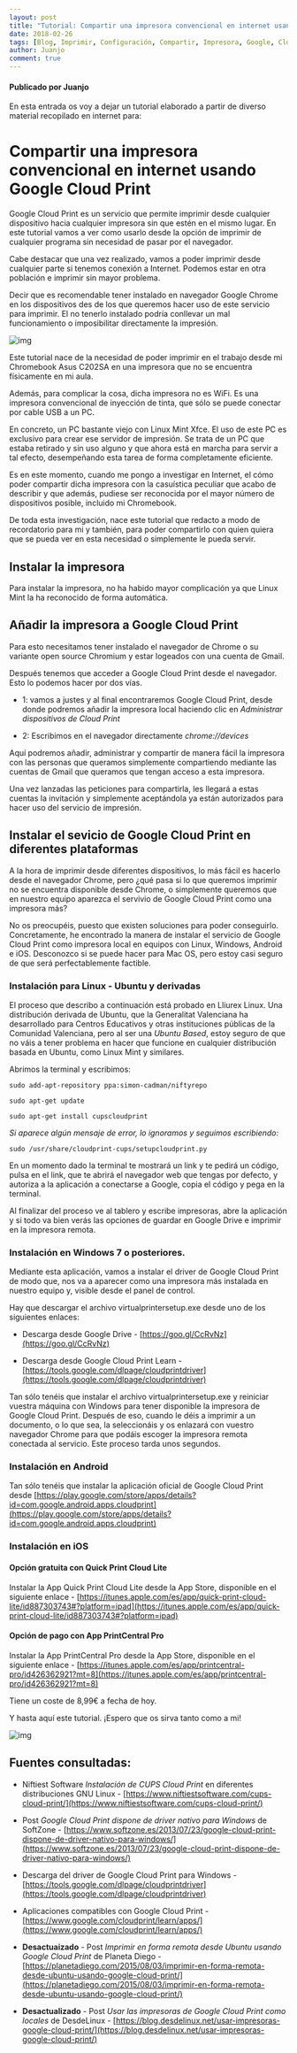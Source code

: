 ```yaml
---
layout: post
title: "Tutorial: Compartir una impresora convencional en internet usando Google Cloud Print"
date: 2018-02-26
tags: [Blog, Imprimir, Configuración, Compartir, Impresora, Google, Cloud, Print, Googlecloudprint]
author: Juanjo
comment: true
---
```


#### Publicado por Juanjo

En esta entrada os voy a dejar un tutorial elaborado a partir de diverso material recopilado en internet para:

# Compartir una impresora convencional en internet usando Google Cloud Print

Google Cloud Print es un servicio que permite imprimir desde cualquier dispositivo hacia cualquier impresora sin que estén en el mismo lugar. En este tutorial vamos a ver como usarlo desde la opción de imprimir de cualquier programa sin necesidad de pasar por el navegador.

Cabe destacar que una vez realizado, vamos a poder imprimir desde cualquier parte si tenemos conexión a Internet. Podemos estar en otra población e imprimir sin mayor problema. 

Decir que es recomendable tener instalado en navegador Google Chrome en los dispositivos des de los que queremos hacer uso de este servicio para imprimir. El no tenerlo instalado podría conllevar un mal funcionamiento o imposibilitar directamente la impresión.

![img](http://1.bp.blogspot.com/-Krwl1gHqkqM/VMqIUO_OC7I/AAAAAAAAALU/A91JMxrvMLg/s1600/google-cloud-print1.png)

Este tutorial nace de la necesidad de poder imprimir en el trabajo desde mi Chromebook Asus C202SA en una impresora que no se encuentra físicamente en mi aula.

Además, para complicar la cosa, dicha impresora no es WiFi. Es una impresora convencional de inyección de tinta, que sólo se puede conectar por cable USB a un PC. 

En concreto, un PC bastante viejo con Linux Mint Xfce. El uso de este PC es exclusivo para crear ese servidor de impresión. Se trata de un PC que estaba retirado y sin uso alguno y que ahora está en marcha para servir a tal efecto, desempeñando esta tarea de forma completamente eficiente.

Es en este momento, cuando me pongo a investigar en Internet, el cómo poder compartir dicha impresora con la casuística peculiar que acabo de describir y que además, pudiese ser reconocida por el mayor número de dispositivos posible, incluido mi Chromebook.

De toda esta investigación, nace este tutorial que redacto a modo de recordatorio para mi y también, para poder compartirlo con quien quiera que se pueda ver en esta necesidad o simplemente le pueda servir.


## Instalar la impresora

Para instalar la impresora, no ha habido mayor complicación ya que Linux Mint la ha reconocido de forma automática.

## Añadir la impresora a Google Cloud Print

Para esto necesitamos tener instalado el navegador de Chrome o su variante open source Chromium y estar logeados con una cuenta de Gmail.

Después tenemos que acceder a Google Cloud Print desde el navegador. Esto lo podemos hacer por dos vías.

- 1: vamos a justes y al final encontraremos Google Cloud Print, desde donde podremos añadir la impresora local haciendo clic en *Administrar dispositivos de Cloud Print*

- 2: Escribimos en el navegador directamente *chrome://devices*

Aquí podremos añadir, administrar y compartir de manera fácil la impresora con las personas que queramos simplemente compartiendo mediante las cuentas de Gmail que queramos que tengan acceso a esta impresora.

Una vez lanzadas las peticiones para compartirla, les llegará a estas cuentas la invitación y simplemente aceptándola ya están autorizados para hacer uso del servicio de impresión.

## Instalar el sevicio de Google Cloud Print en diferentes plataformas

A la hora de imprimir desde diferentes dispositivos, lo más fácil es hacerlo desde el navegador Chrome, pero ¿qué pasa si lo que queremos imprimir no se encuentra disponible desde Chrome, o simplemente queremos que en nuestro equipo aparezca el servivio de Google Cloud Print como una impresora más?

No os preocupéis, puesto que existen soluciones para poder conseguirlo. Concretamente, he encontrado la manera de instalar el servicio de Google Cloud Print como impresora local en equipos con Linux, Windows, Android e iOS. Desconozco si se puede hacer para Mac OS, pero estoy casi seguro de que será perfectablemente factible.

### Instalación para Linux - Ubuntu y derivadas

El proceso que describo a continuación está probado en Lliurex Linux. Una distribución derivada de Ubuntu, que la Generalitat Valenciana ha desarrollado para Centros Educativos y otras instituciones públicas de la Comunidad Valenciana, pero al ser una *Ubuntu Based*, estoy seguro de que no váis a tener problema en hacer que funcione en cualquier distribución basada en Ubuntu, como Linux Mint y similares.

Abrimos la terminal y escribimos:

```
sudo add-apt-repository ppa:simon-cadman/niftyrepo
```

```
sudo apt-get update
```

```
sudo apt-get install cupscloudprint
```

*Si aparece algún mensaje de error, lo ignoramos y seguimos escribiendo:*

```
sudo /usr/share/cloudprint-cups/setupcloudprint.py
```
En un momento dado la terminal te mostrará un link y te pedirá un código, pulsa en el link, que te abrirá el navegador web que tengas por defecto, y autoriza a la aplicación a conectarse a Google, copia el código y pega en la terminal.

Al finalizar del proceso ve al tablero y escribe impresoras, abre la aplicación y si todo va bien verás las opciones de guardar en Google Drive e imprimir en la impresora remota.



### Instalación en Windows 7 o posteriores.

Mediante esta aplicación, vamos a instalar el driver de Google Cloud Print de modo que, nos va a aparecer como una impresora más instalada en nuestro equipo y, visible desde el panel de control.

Hay que descargar el archivo virtualprintersetup.exe desde uno de los siguientes enlaces:

- Descarga desde Google Drive - [https://goo.gl/CcRvNz](https://goo.gl/CcRvNz)

-  Descarga desde Google Cloud Print Learn -
 [https://tools.google.com/dlpage/cloudprintdriver](https://tools.google.com/dlpage/cloudprintdriver)

Tan sólo tenéis que instalar el archivo virtualprintersetup.exe y reiniciar vuestra máquina con Windows para tener disponible la impresora de Google Cloud Print. Después de eso, cuando le déis a imprimir a un documento, o lo que sea, la seleccionáis y os enlazará con vuestro navegador Chrome para que podáis escoger la impresora remota conectada al servicio. Este proceso tarda unos segundos. 


### Instalación en Android

Tan sólo tenéis que instalar la aplicación oficial de Google Cloud Print desde [https://play.google.com/store/apps/details?id=com.google.android.apps.cloudprint](https://play.google.com/store/apps/details?id=com.google.android.apps.cloudprint)

### Instalación en iOS

#### Opción gratuita con Quick Print Cloud Lite

Instalar la App Quick Print Cloud Lite desde la App Store, disponible en el siguiente enlace - [https://itunes.apple.com/es/app/quick-print-cloud-lite/id887303743#?platform=ipad](https://itunes.apple.com/es/app/quick-print-cloud-lite/id887303743#?platform=ipad)

#### Opción de pago con App PrintCentral Pro

Instalar la App PrintCentral Pro desde la App Store, disponible en el siguiente enlace - [https://itunes.apple.com/es/app/printcentral-pro/id426362921?mt=8](https://itunes.apple.com/es/app/printcentral-pro/id426362921?mt=8)

Tiene un coste de 8,99€ a fecha de hoy. 


Y hasta aquí este tutorial. ¡Espero que os sirva tanto como a mi!


![img](http://www.fotonostra.com/digital/fotos/cloudprint1.jpg)


## Fuentes consultadas:

- Niftiest Software *Instalación de CUPS Cloud Print* en diferentes distribuciones GNU Linux - [https://www.niftiestsoftware.com/cups-cloud-print/](https://www.niftiestsoftware.com/cups-cloud-print/)

- Post *Google Cloud Print dispone de driver nativo para Windows* de SoftZone - [https://www.softzone.es/2013/07/23/google-cloud-print-dispone-de-driver-nativo-para-windows/](https://www.softzone.es/2013/07/23/google-cloud-print-dispone-de-driver-nativo-para-windows/)

- Descarga del driver de Google Cloud Print para Windows -
  [https://tools.google.com/dlpage/cloudprintdriver](https://tools.google.com/dlpage/cloudprintdriver)

- Aplicaciones compatibles con Google Cloud Print -  [https://www.google.com/cloudprint/learn/apps/](https://www.google.com/cloudprint/learn/apps/)

- **Desactuaizado** - Post *Imprimir en forma remota desde Ubuntu usando Google Cloud Print* de Planeta Diego - [https://planetadiego.com/2015/08/03/imprimir-en-forma-remota-desde-ubuntu-usando-google-cloud-print/](https://planetadiego.com/2015/08/03/imprimir-en-forma-remota-desde-ubuntu-usando-google-cloud-print/)

- **Desactualizado** - Post *Usar las impresoras de Google Cloud Print como locales* de DesdeLinux - [https://blog.desdelinux.net/usar-impresoras-google-cloud-print/](https://blog.desdelinux.net/usar-impresoras-google-cloud-print/)
